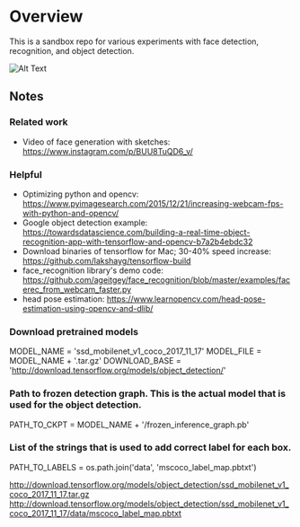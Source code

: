 # Overview

This is a sandbox repo for various experiments with face detection, recognition, and object detection. 

![Alt Text](https://github.com/goberoi/face_experiments/blob/master/face_experiments.gif)


## Notes

### Related work

* Video of face generation with sketches: https://www.instagram.com/p/BUU8TuQD6_v/


### Helpful

* Optimizing python and opencv: https://www.pyimagesearch.com/2015/12/21/increasing-webcam-fps-with-python-and-opencv/
* Google object detection example: https://towardsdatascience.com/building-a-real-time-object-recognition-app-with-tensorflow-and-opencv-b7a2b4ebdc32
* Download binaries of tensorflow for Mac; 30-40% speed increase: https://github.com/lakshayg/tensorflow-build
* face_recognition library's demo code: https://github.com/ageitgey/face_recognition/blob/master/examples/facerec_from_webcam_faster.py
* head pose estimation: https://www.learnopencv.com/head-pose-estimation-using-opencv-and-dlib/

### Download pretrained models

MODEL_NAME = 'ssd_mobilenet_v1_coco_2017_11_17'
MODEL_FILE = MODEL_NAME + '.tar.gz'
DOWNLOAD_BASE = 'http://download.tensorflow.org/models/object_detection/'

### Path to frozen detection graph. This is the actual model that is used for the object detection.

PATH_TO_CKPT = MODEL_NAME + '/frozen_inference_graph.pb'

### List of the strings that is used to add correct label for each box.

PATH_TO_LABELS = os.path.join('data', 'mscoco_label_map.pbtxt')

http://download.tensorflow.org/models/object_detection/ssd_mobilenet_v1_coco_2017_11_17.tar.gz
http://download.tensorflow.org/models/object_detection/ssd_mobilenet_v1_coco_2017_11_17/data/mscoco_label_map.pbtxt

